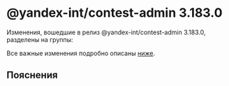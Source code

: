 # @yandex-int/contest-admin 3.183.0

<!-- ЧЕЛОВЕЧЕСКОЕ ВСТУПЛЕНИЕ -->

Изменения, вошедшие в релиз @yandex-int/contest-admin 3.183.0, разделены на группы:

Все важные изменения подробно описаны [ниже](#Пояснения).

## Пояснения

